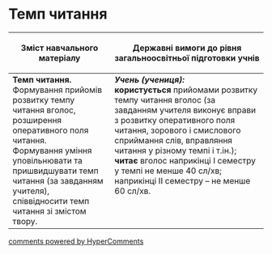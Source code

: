 <div id="hypercomments_widget" class="js-hypercomments-widget invisible"></div>

# Темп читання

<table>
<thead>
  <tr>
    <th width="40%" align="center"><p>Зміст навчального матеріалу</p></td>
    <th width="60%" align="center"><p>Державні вимоги до рівня загальноосвітньої підготовки учнів</p></td>
  </tr>
</thead>
<tbody>
  <tr>
    <td width="40%" style="vertical-align:top !important;">
<b>Темп читання.</b><br>
Формування прийомів розвитку темпу читання вголос, розширення оперативного поля читання.<br>
Формування уміння уповільнювати та пришвидшувати темп читання (за завданням учителя), співвідносити темп читання зі змістом твору.<br></td>
    <td width="60%" style="vertical-align:top !important;">
<i><b>Учень (учениця):</b></i><br>
<b>користується</b> прийомами розвитку темпу читання вголос (за завданням учителя виконує вправи з розвитку оперативного поля читання, зорового і смислового сприймання слів, вправляння читання у різному темпі і т.ін.);<br>
<b>читає</b> вголос наприкінці І семестру у темпі не менше 40 сл/хв; наприкінці ІІ семестру – не менше 60 сл/хв.<br></td>
  </tr>
</tbody>
</table>

<div class="js-hypercomments-container">
<a href="http://hypercomments.com" class="hc-link" title="comments widget">comments powered by HyperComments</a>
</div>
